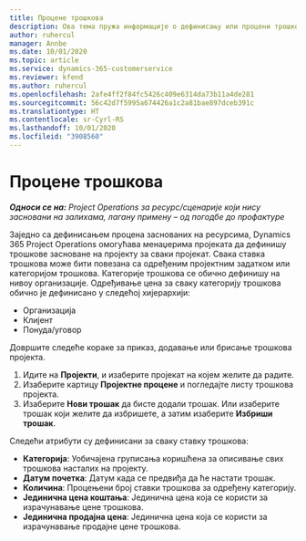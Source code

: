 ```yaml
---
title: Процене трошкова
description: Ова тема пружа информације о дефинисању или процени трошкова заснованих на пројекту.
author: ruhercul
manager: Annbe
ms.date: 10/01/2020
ms.topic: article
ms.service: dynamics-365-customerservice
ms.reviewer: kfend
ms.author: ruhercul
ms.openlocfilehash: 2afe4ff2f84fc5426c409e6314da73b11a4de281
ms.sourcegitcommit: 56c42d7f5995a674426a1c2a81bae897dceb391c
ms.translationtype: HT
ms.contentlocale: sr-Cyrl-RS
ms.lasthandoff: 10/01/2020
ms.locfileid: "3908560"
---
```

# <a name="expense-estimates"></a>Процене трошкова
_**Односи се на:** Project Operations за ресурс/сценарије који нису засновани на залихама, лагану примену – од погодбе до профактуре_

Заједно са дефинисањем процена заснованих на ресурсима, Dynamics 365 Project Operations омогућава менаџерима пројеката да дефинишу трошкове засноване на пројекту за сваки пројекат. Свака ставка трошкова може бити повезана са одређеним пројектним задатком или категоријом трошкова. Категорије трошкова се обично дефинишу на нивоу организације. Одређивање цена за сваку категорију трошкова обично је дефинисано у следећој хијерархији:

- Организација
- Клијент
- Понуда/уговор

Довршите следеће кораке за приказ, додавање или брисање трошкова пројекта.

1. Идите на **Пројекти**, и изаберите пројекат на којем желите да радите.
2. Изаберите картицу **Пројектне процене** и погледајте листу трошкова пројекта.
3. Изаберите **Нови трошак** да бисте додали трошак. Или изаберите трошак који желите да избришете, а затим изаберите **Избриши трошак**.

Следећи атрибути су дефинисани за сваку ставку трошкова:

- **Категорија**: Уобичајена груписања коришћена за описивање свих трошкова насталих на пројекту.
- **Датум почетка**: Датум када се предвиђа да ће настати трошак.
- **Количина**: Процењени број ставки трошкова за одређену категорију.
- **Јединична цена коштања**: Јединична цена која се користи за израчунавање цене трошкова.
- **Јединична продајна цена**: Јединична цена која се користи за израчунавање продајне цене трошкова.

